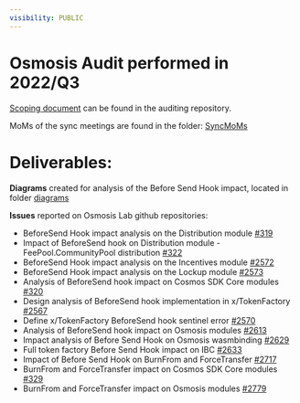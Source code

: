 ```yaml
---
visibility: PUBLIC
---
```



#  Osmosis Audit performed in 2022/Q3

[Scoping document](https://github.com/informalsystems/partnership-osmosis/blob/trunk/2022/Q3/Osmosis%20Phase1%20Project%20Plan.docx) can be found in the auditing repository.

MoMs of the sync meetings are found in the folder: [SyncMoMs](https://github.com/informalsystems/partnership-osmosis/tree/trunk/2022/Q3/SyncMoMs)

#  Deliverables:

 **Diagrams** created for analysis of the Before Send Hook impact, located in folder [diagrams](https://github.com/informalsystems/partnership-osmosis/tree/trunk/2022/Q3/diagrams)

 **Issues** reported on Osmosis Lab github repositories: 
 -  BeforeSend Hook impact analysis on the Distribution module [#319](https://github.com/osmosis-labs/cosmos-sdk/issues/319)
 -  Impact of BeforeSend hook on Distribution module - FeePool.CommunityPool distribution [#322](https://github.com/osmosis-labs/cosmos-sdk/issues/322)
 -  BeforeSend Hook impact analysis on the Incentives module [#2572](https://github.com/osmosis-labs/osmosis/issues/2572)
 -  BeforeSend Hook impact analysis on the Lockup module [#2573](https://github.com/osmosis-labs/osmosis/issues/2573)
 -  Analysis of BeforeSend hook impact on Cosmos SDK Core modules [#320](https://github.com/osmosis-labs/cosmos-sdk/issues/320)
 -  Design analysis of BeforeSend hook implementation in x/TokenFactory [#2567](https://github.com/osmosis-labs/osmosis/issues/2567)
 -  Define x/TokenFactory BeforeSend hook sentinel error [#2570](https://github.com/osmosis-labs/osmosis/issues/2570)
 -  Analysis of BeforeSend hook impact on Osmosis modules [#2613](https://github.com/osmosis-labs/osmosis/issues/2613) 
 -  Impact analysis of Before Send Hook on Osmosis wasmbinding [#2629](https://github.com/osmosis-labs/osmosis/issues/2629)
 -  Full token factory Before Send Hook impact on IBC [#2633](https://github.com/osmosis-labs/osmosis/issues/2633)
 -  Impact of Before Send Hook on BurnFrom and ForceTransfer [#2717](https://github.com/osmosis-labs/osmosis/issues/2717)
 -  BurnFrom and ForceTransfer impact on Cosmos SDK Core modules [#329](https://github.com/osmosis-labs/cosmos-sdk/issues/329)
 -  BurnFrom and ForceTransfer impact on Osmosis modules [#2779](https://github.com/osmosis-labs/osmosis/issues/2779) 
 
 

 


